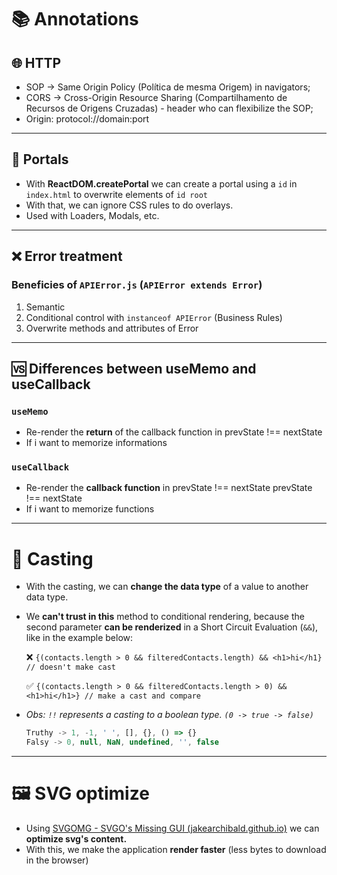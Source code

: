 # 📚 Annotations

## 🌐 HTTP

- SOP -> Same Origin Policy (Política de mesma Origem) in navigators;
- CORS -> Cross-Origin Resource Sharing (Compartilhamento de Recursos de Origens Cruzadas) - header who can flexibilize the SOP;
- Origin: protocol://domain:port

---
## 🚪 Portals
  - With <b>ReactDOM.createPortal</b> we can create a portal using a `id` in `index.html` to overwrite elements of `id root`
  - With that, we can ignore CSS rules to do overlays.
  - Used with Loaders, Modals, etc.
---
## ❌ Error treatment
### Beneficies of `APIError.js` (`APIError extends Error`)
  1. Semantic
  2. Conditional control with `instanceof APIError` (Business Rules)
  3. Overwrite methods and attributes of Error

---
## 🆚 Differences between useMemo and useCallback
### `useMemo`
  - Re-render the <b>return</b> of the callback function in prevState !== nextState
  - If i want to memorize informations

### `useCallback`
  - Re-render the <b>callback function</b> in prevState !== nextState
prevState !== nextState
  - If i want to memorize functions

---
# 🧐 Casting

- With the casting, we can **change the data type** of a value to another data type.
- We **can't trust in this** method to conditional rendering, because the second parameter **can be renderized** in a Short Circuit Evaluation (`&&`), like in the example below:

    ❌ `{(contacts.length > 0 && filteredContacts.length) && <h1>hi</h1} // doesn't make cast`

    ✅ `{(contacts.length > 0 && filteredContacts.length > 0) && <h1>hi</h1>} // make a cast and compare`

- *Obs: `!!` represents a casting to a boolean type. `(0 -> true -> false)`*

    ```jsx
    Truthy -> 1, -1, ' ', [], {}, () => {}
    Falsy -> 0, null, NaN, undefined, '', false
    ```
---
# 🖼️ SVG optimize

- Using [SVGOMG - SVGO's Missing GUI (jakearchibald.github.io)](https://jakearchibald.github.io/svgomg/) we can **optimize svg's content.**
- With this, we make the application **render faster** (less bytes to download in the browser)
